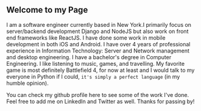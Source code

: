 ## Welcome to my Page

I am a software engineer currently based in New York.I primarily focus on server/backend development Django and NodeJS but also work on front end frameworks like ReactJS. I have done some work in mobile development in both iOS and Android. I have over 4 years of professional experience in Information Technology: Server and Network management and desktop engineering. I have a bachelor's degree in Computer Engineering. I like listening to music, games, and travelling. My favorite game is most definitely Battlefield 4, for now at least and I would talk to my everyone in Python if I could, `it's simply a perfect language` (in my humble opinion).

You can check my github profile here to see some of the work I've done.
Feel free to add me on LinkedIn and Twitter as well.
Thanks for passing by!
